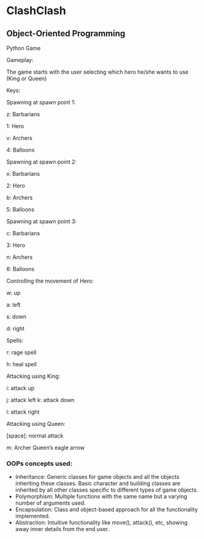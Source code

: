 # ClashClash

## Object-Oriented Programming

Python Game

Gameplay:

The game starts with the user selecting which hero he/she wants to use (King or Queen)

Keys:

Spawning at spawn point 1:

z: Barbarians

1: Hero

v: Archers

4: Balloons

Spawning at spawn point 2:

x: Barbarians

2: Hero

b: Archers

5: Balloons

Spawning at spawn point 3:

c: Barbarians

3: Hero

n: Archers

6: Balloons

Controlling the movement of Hero:

w: up

a: left

s: down

d: right

Spells:

r: rage spell

h: heal spell

Attacking using King:

i: attack up

j: attack left
k: attack down

l: attack right

Attacking using Queen:

[space]: normal attack

m: Archer Queen’s eagle arrow

### OOPs concepts used:

- Inheritance: Generic classes for game objects and all the
objects inheriting these classes. Basic character and building classes are inherited by all other classes specific to different types of game objects.
- Polymorphism: Multiple functions with the same name but a varying number of arguments used.
- Encapsulation: Class and object-based approach for all the functionality implemented.
- Abstraction: Intuitive functionality like move(), attack(), etc, showing away inner details from the end user.